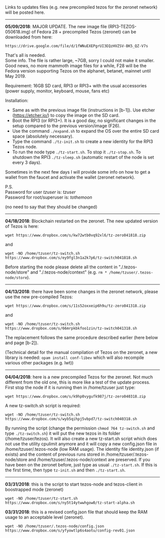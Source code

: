 
Links to updates files (e.g. new precompiled tezos for the zeronet network) will be posted here.

***
****05/09/2018****: MAJOR UPDATE. The new image file (RPI3-TEZOS-050618.img) of Fedora 28 + precompiled Tezos (zeronet) can be downloaded from here:

`https://drive.google.com/file/d/1fWNuEXEPgrUI3EQzHVZSV-BK5_QZ-V7s`

That's all is needed.\
Some info. The file is rather large, ~7GB, sorry I could not make it smaller. Good news, no more mammoth image files for a while, F28 will be the Fedora version supporting Tezos on the alphanet, betanet, mainnet until May 2019.

Requirement: 16GB SD card, RPI3 or RPI3+ with the usual accessories (power supply, monitor, keyboard, mouse, fans etc)

Installation: 
* Same as with the previous image file (instructions in [b-1]). Use etcher (https://etcher.io/) to copy the image on the SD card. 
* Boot the RPI3 (or RPI3+). It is a good day, no significant changes in the setup compared to the previous version/image (F26).
* Use the command `./expand.sh` to expand the OS over the entire SD card space (absolutely necessary).
* Type the command `./tz-init.sh` to create a new identity for the RPI3 Tezos node.
* To run the node type `./tz-start.sh`. To stop it `./tz-stop.sh`. To shutdown the RPI3 `./tz-sleep.sh` (automatic restart of the node is set every 3 days).

Sometimes in the next few days I will provide some info on how to get a wallet from the faucet and activate the wallet (zeronet network).

P.S. \
Password for user _tzuser_ is: _tzuser_\
Password for root/superuser is: _tothemoon_

(no need to say that they should be changed)

***
****04/18/2018****: Blockchain restarted on the zeronet. The new updated version of Tezos is here:

`wget https://www.dropbox.com/s/kw72wtb0vq92xl6/tz-zero041818.zip`

and 

`wget -NO /home/tzuser/tz-switch.sh https://www.dropbox.com/s/ey9fgl3n1a2k7p6/tz-switch041818.sh`

Before starting the node please delete all the content in "./.tezos-node/store" and "./.tezos-node/context" (e.g. `rm * /home/tzuser/.tezos-node/store`).

***
****04/13/2018****: there have been some changes in the zeronet network, please use the new pre-compiled Tezos: 

`wget https://www.dropbox.com/s/11s52oxxeip6h9u/tz-zero041318.zip`

and 

`wget -NO /home/tzuser/tz-switch.sh https://www.dropbox.com/s/66mrpkbkfoo1zin/tz-switch041318.sh`

The replacement follows the same procedure described earlier (here below and page [b-2]).

(Technical detail for the manual compilation of Tezos on the zeronet, a new library is needed: `opam install conf-libev` which will also recompile various other packages (e.g. lwt))

***
****04/04/2018****: here is a new precompiled Tezos for the zeronet. Not much different from the old one, this is more like a test of the update process. First stop the node if it is running then in /home/tzuser just type:

`wget https://www.dropbox.com/s/k9hp0vygufk987j/tz-zero040318.zip`


A new tz-switch.sh script is required:

`wget -NO /home/tzuser/tz-switch.sh https://www.dropbox.com/s/wyb5qihpj5vbpd7/tz-switch040318.sh`

By running the script (change the permission `chmod 764 tz-switch.sh` and type `./tz-switch.sh`) it will put the new tezos in its folder (/home/tzuser/tezos). It will also
create a new tz-start.sh script which does not use the utility cpulimit anymore and it will copy a new config.json file 
in /home/tzuser/.tezos-node (low RAM usage). The identity file identity.json (if exists) and the content of previous runs stored in /home/tzuser/.tezos-node/store and /home/tzuser/.tezos-node/context are preserved. If you have been on the zeronet before, just type as usual `./tz-start.sh`. If this is the first time, then type `tz-init.sh` and then `./tz-start.sh`.

***

****03/31/2018****: this is the script to start tezos-node and tezos-client in boostrapped mode (zeronet)

`wget -NO /home/tzuser/tz-start.sh https://www.dropbox.com/s/ny5t14ytwwhgow0/tz-start-alpha.sh`

****03/31/2018****: this is a revised config.json file that should keep the RAM usage to an acceptable level (zeronet).

`wget -NO /home/tzuser/.tezos-node/config.json https://www.dropbox.com/s/yfyowtlp6s4aotu/config-rev01.json`